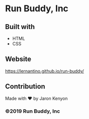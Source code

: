 # Run Buddy, Inc

## Built with 
* HTML
* CSS

## Website
https://lernantino.github.io/run-buddy/

## Contribution
Made with ❤️ by Jaron Kenyon 

### ©️2019 Run Buddy, Inc
